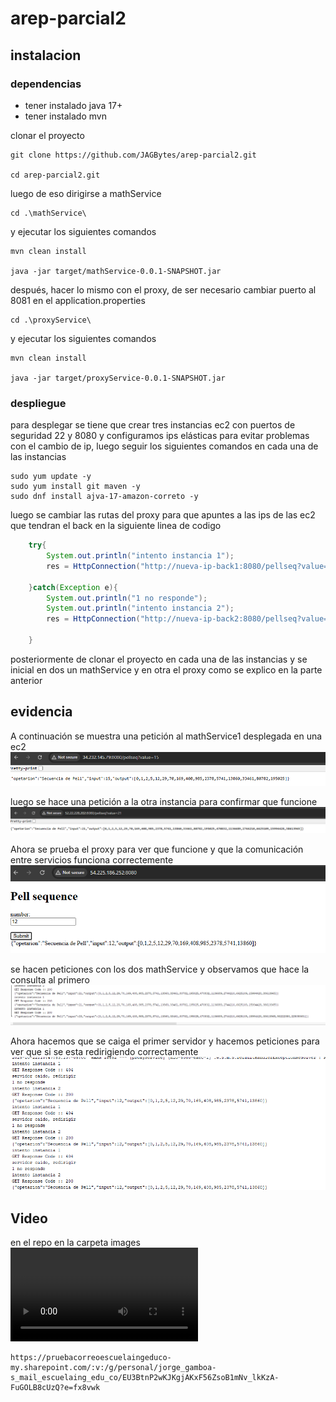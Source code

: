 # arep-parcial2

## instalacion

### dependencias

* tener instalado java 17+
* tener instalado mvn

clonar el proyecto
```
git clone https://github.com/JAGBytes/arep-parcial2.git

cd arep-parcial2.git

```

luego de eso dirigirse a mathService
```
cd .\mathService\

```

y ejecutar los siguientes comandos

```
mvn clean install

java -jar target/mathService-0.0.1-SNAPSHOT.jar

```

después, hacer lo mismo con el proxy, de ser necesario cambiar puerto al 8081 en el application.properties

```
cd .\proxyService\

```

y ejecutar los siguientes comandos

```
mvn clean install

java -jar target/proxyService-0.0.1-SNAPSHOT.jar

```

### despliegue

para desplegar se tiene que crear tres instancias ec2 con puertos de seguridad 22 y 8080 y configuramos ips elásticas para evitar problemas con el cambio de ip, luego seguir los siguientes comandos en cada una de las instancias

```
sudo yum update -y
sudo yum install git maven -y
sudo dnf install ajva-17-amazon-correto -y
```

luego se cambiar las rutas del proxy para que apuntes a las ips de las ec2 que tendran el back en la siguiente linea de codigo

```java
    try{
        System.out.println("intento instancia 1");
        res = HttpConnection("http://nueva-ip-back1:8080/pellseq?value="+value);
        
    }catch(Exception e){
        System.out.println("1 no responde");
        System.out.println("intento instancia 2");
        res = HttpConnection("http://nueva-ip-back2:8080/pellseq?value="+value);

    }
```

posteriormente de clonar el proyecto en cada una de las instancias y se inicial en dos un mathService y en otra el proxy como se explico en la parte anterior

## evidencia

A continuación se muestra una petición al mathService1 desplegada en una ec2
![alt text](images/back1.png)

luego se hace una petición a la otra instancia para confirmar que funcione
![alt text](images/back2.png)

Ahora se prueba el proxy para ver que funcione y que la comunicación entre servicios funciona correctemente
![alt text](images/proxy.png)

se hacen peticiones con los dos mathService y observamos que hace la consulta al primero
![alt text](images/mathservice.png)

Ahora hacemos que se caiga el primer servidor y hacemos peticiones para ver que si se esta redirigiendo correctamente
![alt text](<images/Screenshot 2025-10-22 105006.png>)

## Video
en el repo en la carpeta images
<video controls src="images/video.mp4" title="Title"></video>


```
https://pruebacorreoescuelaingeduco-my.sharepoint.com/:v:/g/personal/jorge_gamboa-s_mail_escuelaing_edu_co/EU3BtnP2wKJKgjAKxF56ZsoB1mNv_lkKzA-FuGOLB8cUzQ?e=fx8vwk
```